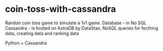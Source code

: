 # coin-toss-with-cassandra
Randon coin toss game to simulate a 1v1 game. Database - in No SQL Cassandra - is hosted on AstraDB by DataStax. 
NoSQL queries for fecthing data, creating data and ranking data

Python + Cassandra
